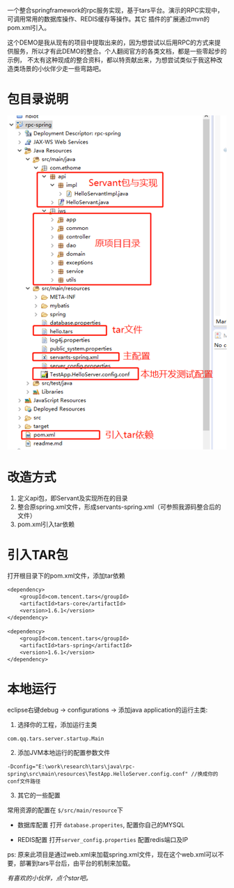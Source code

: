 一个整合springframework的rpc服务实现，基于tars平台。演示的RPC实现中，可调用常用的数据库操作、REDIS缓存等操作。其它 插件的扩展通过mvn的pom.xml引入。

这个DEMO是我从现有的项目中提取出来的，因为想尝试以后用RPC的方式来提供服务，所以才有此DEMO的整合。个人翻阅官方的各类文档，都是一些零起步的示例，
不太有这种现成的整合资料，都以特贡献出来，为想尝试类似于我这种改造类场景的小伙伴少走一些弯路吧。


# 包目录说明
![avatar](./目录说明.png)



# 改造方式
1. 定义api包，即Servant及实现所在的目录
2. 整合原spring.xml文件，形成servants-spring.xml（可参照我源码整合后的文件）
3. pom.xml引入tar依赖


# 引入TAR包
打开根目录下的pom.xml文件，添加tar依赖
```
<dependency>
	<groupId>com.tencent.tars</groupId>
	<artifactId>tars-core</artifactId>
	<version>1.6.1</version>
</dependency>

<dependency>
	<groupId>com.tencent.tars</groupId>
	<artifactId>tars-spring</artifactId>
	<version>1.6.1</version>
</dependency>
```

# 本地运行
eclipse右键debug  -> configurations -> 添加java application的运行主类:

1. 选择你的工程，添加运行主类
```
com.qq.tars.server.startup.Main 
``` 
2. 添加JVM本地运行的配置参数文件
```
-Dconfig="E:\work\research\tars\java\rpc-spring\src\main\resources\TestApp.HelloServer.config.conf" //换成你的conf文件路径
```

3. 其它的一些配置

常用资源的配置在 `$/src/main/resource`下
- 数据库配置
打开 `database.properites`, 配置你自己的MYSQL

- REDIS配置
打开`server_config.properties` 配置redis端口及IP


ps: 原来此项目是通过web.xml来加载spring.xml文件，现在这个web.xml可以不要，部署到tars平台后，由平台的机制来加载。


*有喜欢的小伙伴，点个star吧。*






